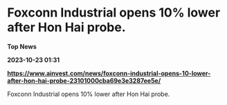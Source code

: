 # Foxconn Industrial opens 10% lower after Hon Hai probe.
**Top News**

**2023-10-23 01:31**

**https://www.ainvest.com/news/foxconn-industrial-opens-10-lower-after-hon-hai-probe-23101000cba69e3e3287ee5e/**

Foxconn Industrial opens 10% lower after Hon Hai probe.
